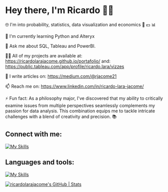 # Hey there, I'm Ricardo 🖖🏼


🤓 I'm into probability, statistics, data visualization and economics 🎲 💵 📊

🌱 I'm currently learning Python and Alteryx

💬 Ask me about SQL, Tableau and PowerBI.

👨‍💻 All of my projects are available at: https://ricardolarajacome.github.io/portafolio/
                                     and: https://public.tableau.com/app/profile/ricardo.lara/vizzes

📝 I write articles on: https://medium.com/@rjacome21

📫 Reach me on: https://www.linkedin.com/in/ricardo-lara-jacome/

⚡ Fun fact: As a philosophy major, I've discovered that my ability to critically examine issues from multiple perspectives seamlessly complements my passion for data analysis. This combination equips me to tackle intricate challenges with a blend of creativity and precision. 📚


## Connect with me:
[![My Skills](https://skillicons.dev/icons?i=linkedin,&perline=2)](https://www.linkedin.com/in/ricardo-lara-jacome/)



## Languages and tools:
[![My Skills](https://skillicons.dev/icons?i=postgres,py,github,gcp,docker,anaconda,&perline=6)](https://skillicons.dev)


[![ricardolarajacome's GitHub | Stats](https://stats.quine.sh/ricardolarajacome/github?theme=dark)](https://quine.sh?utm_source=widgets&utm_campaign=ricardolarajacome)


